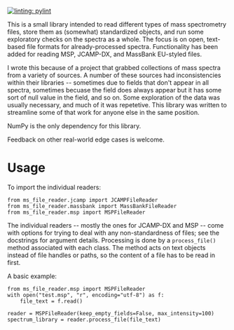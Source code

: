 [![linting: pylint](https://img.shields.io/badge/linting-pylint-yellowgreen)](https://github.com/pylint-dev/pylint)

This is a small library intended to read different types of mass spectrometry files, store them as (somewhat) standardized objects, and run some exploratory checks on the spectra as a whole.  The focus is on open, text-based file formats for already-processed spectra.  Functionality has been added for reading MSP, JCAMP-DX, and MassBank EU-styled files.

I wrote this because of a project that grabbed collections of mass spectra from a variety of sources.  A number of these sources had  inconsistencies within their libraries -- sometimes due to fields that don't appear in all spectra, sometimes becuase the field does always appear but it has some sort of null value in the field, and so on.  Some exploration of the data was usually necessary, and much of it was repetetive.  This library was written to streamline some of that work for anyone else in the same position.

NumPy is the only dependency for this library.

Feedback on other real-world edge cases is welcome.

# Usage

To import the individual readers:

```
from ms_file_reader.jcamp import JCAMPFileReader
from ms_file_reader.massbank import MassBankFileReader
from ms_file_reader.msp import MSPFileReader
```

The individual readers -- mostly the ones for JCAMP-DX and MSP -- come with options for trying to deal with any non-standardness of files; see the docstrings for argument details.  Processing is done by a `process_file()` method associated with each class.  The method acts on text objects instead of file handles or paths, so the content of a file has to be read in first.

A basic example:

```
from ms_file_reader.msp import MSPFileReader
with open("test.msp", "r", encoding="utf-8") as f:
    file_text = f.read()

reader = MSPFileReader(keep_empty_fields=False, max_intensity=100)
spectrum_library = reader.process_file(file_text)
```